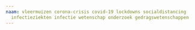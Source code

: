 ```yaml
---
naam: vleermuizen corona-crisis covid-19 lockdowns socialdistancing
  infectieziekten infectie wetenschap onderzoek gedragswetenschappen
---
```

